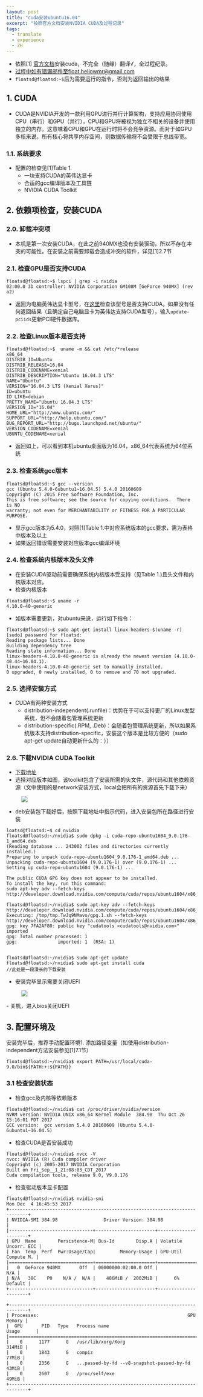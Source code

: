 ```yaml
---
layout: post
title: "cuda安装ubuntu16.04"
excerpt: "按照官方文档安装NVIDIA CUDA及过程记录"
tags:
  - translate
  - experience
  - ZH
---
```


- 依照[1] [官方文档](http://docs.nvidia.com/cuda/cuda-installation-guide-linux/index.html)安装cuda，不完全（随缘）翻译√，全过程纪录。
- 过程中如有错漏邮件至float.hellowmr@gmail.com
- `floatsd@floatsd:~$`后为需要运行的指令，否则为返回输出的结果

## 1. CUDA
- CUDA是NVIDIA开发的一款利用GPU进行并行计算架构，支持应用协同使用CPU（串行）和GPU（并行），CPU和GPU将被视为独立不相关的设备并使用独立的内存。这意味着CPU和GPU在运行时将不会竞争资源。而对于如GPU多核来说，所有核心将共享内存空间，则数据传输将不会受限于总线带宽。

### 1.1. 系统要求
- 配置的检查见[1]Table 1.
  - 一块支持CUDA的英伟达显卡
  - 合适的gcc编译版本及工具链
  - NVIDIA CUDA Toolkit

## 2. 依赖项检查，安装CUDA
### 2.0. 卸载冲突项
- 本机是第一次安装CUDA，在此之前940MX也没有安装驱动，所以不存在冲突的可能性。在安装之前需要卸载会造成冲突的软件，详见[1]2.7节

### 2.1. 检查GPU是否支持CUDA
```
floatsd@floatsd:~$ lspci | grep -i nvidia
02:00.0 3D controller: NVIDIA Corporation GM108M [GeForce 940MX] (rev a2)
```
- 返回为电脑英伟达显卡型号，在[这里](https://developer.nvidia.com/cuda-gpus)检查该型号是否支持CUDA。如果没有任何返回结果（且确定自己电脑显卡为英伟达支持CUDA型号），输入`update-pciids`更新PCI硬件数据库。

### 2.2. 检查Linux版本是否支持

```
floatsd@floatsd:~$  uname -m && cat /etc/*release
x86_64
DISTRIB_ID=Ubuntu
DISTRIB_RELEASE=16.04
DISTRIB_CODENAME=xenial
DISTRIB_DESCRIPTION="Ubuntu 16.04.3 LTS"
NAME="Ubuntu"
VERSION="16.04.3 LTS (Xenial Xerus)"
ID=ubuntu
ID_LIKE=debian
PRETTY_NAME="Ubuntu 16.04.3 LTS"
VERSION_ID="16.04"
HOME_URL="http://www.ubuntu.com/"
SUPPORT_URL="http://help.ubuntu.com/"
BUG_REPORT_URL="http://bugs.launchpad.net/ubuntu/"
VERSION_CODENAME=xenial
UBUNTU_CODENAME=xenial
```
- 返回如上，可以看到本机ubuntu桌面版为16.04，x86_64代表系统为64位系统

### 2.3. 检查系统gcc版本
```
floatsd@floatsd:~$ gcc --version
gcc (Ubuntu 5.4.0-6ubuntu1~16.04.5) 5.4.0 20160609
Copyright (C) 2015 Free Software Foundation, Inc.
This is free software; see the source for copying conditions.  There is NO
warranty; not even for MERCHANTABILITY or FITNESS FOR A PARTICULAR PURPOSE.
```
- 显示gcc版本为5.4.0，对照[1]Table 1.中对应系统版本的gcc要求，需为表格中版本及以上
- 如果返回错误需要安装对应版本gcc编译环境

### 2.4. 检查系统内核版本及头文件
- 在安装CUDA驱动前需要确保系统内核版本受支持（见Table 1.)且头文件和内核版本对应。
- 检查内核版本
```
floatsd@floatsd:~$ uname -r
4.10.0-40-generic
```
- 如版本需要更新，对ubuntu来说，运行如下指令：
```
floatsd@floatsd:~$ sudo apt-get install linux-headers-$(uname -r)
[sudo] password for floatsd:
Reading package lists... Done
Building dependency tree       
Reading state information... Done
linux-headers-4.10.0-40-generic is already the newest version (4.10.0-40.44~16.04.1).
linux-headers-4.10.0-40-generic set to manually installed.
0 upgraded, 0 newly installed, 0 to remove and 70 not upgraded.
```

### 2.5. 选择安装方式
- CUDA有两种安装方式
  - distribution-independent(.runfile)：优势在于可以支持更广的Linux发型系统，但不会随着包管理系统更新
  - distribution-specific(.RPM, .Deb)：会随着包管理系统更新，所以如果系统版本支持distribution-specific，安装这个版本是比较方便的（sudo apt-get update自动更新什么的：））

### 2.6. 下载NVIDIA CUDA Toolkit
- [下载地址](http://developer.nvidia.com/cuda-downloads.)
- 选择对应版本如图，该toolkit包含了安装所需的头文件，源代码和其他依赖资源（文中使用的是network安装方式，local会把所有的资源首先下载下来）
<figure class="one">
    <a href="/images/cudaToolkitDownload.png"><img src="/images/cudaToolkitDownload.png"></a>
</figure>

- deb安装包下载好后，按照下载地址中指示代码，进入安装包所在路径进行安装
```
loatsd@floatsd:~$ cd nvidia
floatsd@floatsd:~/nvidia$ sudo dpkg -i cuda-repo-ubuntu1604_9.0.176-1_amd64.deb
(Reading database ... 243002 files and directories currently installed.)
Preparing to unpack cuda-repo-ubuntu1604_9.0.176-1_amd64.deb ...
Unpacking cuda-repo-ubuntu1604 (9.0.176-1) over (9.0.176-1) ...
Setting up cuda-repo-ubuntu1604 (9.0.176-1) ...

The public CUDA GPG key does not appear to be installed.
To install the key, run this command:
sudo apt-key adv --fetch-keys http://developer.download.nvidia.com/compute/cuda/repos/ubuntu1604/x86_64/7fa2af80.pub

floatsd@floatsd:~/nvidia$ sudo apt-key adv --fetch-keys http://developer.download.nvidia.com/compute/cuda/repos/ubuntu1604/x86_64/7fa2af80.pub
Executing: /tmp/tmp.TwJq9NMavo/gpg.1.sh --fetch-keys
http://developer.download.nvidia.com/compute/cuda/repos/ubuntu1604/x86_64/7fa2af80.pub
gpg: key 7FA2AF80: public key "cudatools <cudatools@nvidia.com>" imported
gpg: Total number processed: 1
gpg:               imported: 1  (RSA: 1)


floatsd@floatsd:~/nvidia$ sudo apt-get update
floatsd@floatsd:~/nvidia$ sudo apt-get install cuda
//此处是一段漫长的下载安装
```
- 安装完毕显示需要关闭UEFI
<figure class="one">
    <a href="/images/CudaInterface1.png"><img src="/images/CudaInterface1.png"></a>
</figure>
- 关机，进入bios关闭UEFI

## 3. 配置环境及
 安装完毕后，推荐手动配置环境1. 添加路径变量（如使用distribution-independent方法安装参见[1]7.1节）
```
floatsd@floatsd:~/nvidia$ export PATH=/usr/local/cuda-9.0/bin${PATH:+:${PATH}}
```

### 3.1 检查安装状态
- 检查gcc及内核等依赖版本

```
floatsd@floatsd:~/nvidia$ cat /proc/driver/nvidia/version
NVRM version: NVIDIA UNIX x86_64 Kernel Module  384.98  Thu Oct 26 15:16:01 PDT 2017
GCC version:  gcc version 5.4.0 20160609 (Ubuntu 5.4.0-6ubuntu1~16.04.5)
```

- 检查CUDA是否安装成功

```
floatsd@floatsd:~/nvidia$ nvcc -V
nvcc: NVIDIA (R) Cuda compiler driver
Copyright (c) 2005-2017 NVIDIA Corporation
Built on Fri_Sep__1_21:08:03_CDT_2017
Cuda compilation tools, release 9.0, V9.0.176
```

- 检查驱动版本显卡配置
```
floatsd@floatsd:~/nvidia$ nvidia-smi
Mon Dec  4 16:45:53 2017       
+-----------------------------------------------------------------------------+
| NVIDIA-SMI 384.98                 Driver Version: 384.98                    |
|-------------------------------+----------------------+----------------------+
| GPU  Name        Persistence-M| Bus-Id        Disp.A | Volatile Uncorr. ECC |
| Fan  Temp  Perf  Pwr:Usage/Cap|         Memory-Usage | GPU-Util  Compute M. |
|===============================+======================+======================|
|   0  GeForce 940MX       Off  | 00000000:02:00.0 Off |                  N/A |
| N/A   38C    P0    N/A /  N/A |    486MiB /  2002MiB |      6%      Default |
+-------------------------------+----------------------+----------------------+

+-----------------------------------------------------------------------------+
| Processes:                                                       GPU Memory |
|  GPU       PID   Type   Process name                             Usage      |
|=============================================================================|
|    0      1177      G   /usr/lib/xorg/Xorg                           314MiB |
|    0      1843      G   compiz                                        77MiB |
|    0      2356      G   ...passed-by-fd --v8-snapshot-passed-by-fd    43MiB |
|    0      2607      G   /proc/self/exe                                49MiB |
+-----------------------------------------------------------------------------+

```
